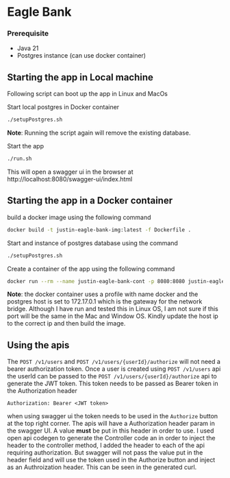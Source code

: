# Eagle Bank

### Prerequisite
- Java 21
- Postgres instance (can use docker container)

## Starting the app in Local machine

Following script can boot up the app in Linux and MacOs


Start local postgres in Docker container
```bash
./setupPostgres.sh
```
__Note__: Running the script again will remove the existing database.

Start the app
```bash
./run.sh
```

This will open a swagger ui in the browser at http://localhost:8080/swagger-ui/index.html


## Starting the app in a Docker container

build a docker image using the following command

```bash
docker build -t justin-eagle-bank-img:latest -f Dockerfile . 
```

Start and instance of postgres database using the command
```bash
./setupPostgres.sh
```

Create a container of the app using the following command
```bash
docker run --rm --name justin-eagle-bank-cont -p 8080:8080 justin-eagle-bank-img:latest
```
__Note__: the docker container uses a profile with name docker and the postgres host is set to 172.17.0.1 which is the gateway for the network bridge. Although I have run and tested this in Linux OS, I am not sure if this port will be the same in the Mac and Window OS. Kindly update the host ip to the correct ip and then build the image.

## Using the apis

The `POST /v1/users` and `POST /v1/users/{userId}/authorize` will not need a bearer authorization token.
Once a user is created using `POST /v1/users` api the userId can be passed to the `POST /v1/users/{userId}/authorize` api to generate the JWT token.
This token needs to be passed as Bearer token in the Authorization header

```declarative
Authorization: Bearer <JWT token>
```
when using swagger ui
the token needs to be used in the `Authorize` button at the top right corner. The apis will have a Authorization header param in the swagger UI.
A value __must__ be put in this header in order to use. 
I used open api codegen to generate the Controller code an in order to inject the header to the controller method, I added the header to each of the api requiring authorization.
But swagger will not pass the value put in the header field and will use the token used in the Authorize button and inject as an Authroization header. This can be seen in the generated curl.

